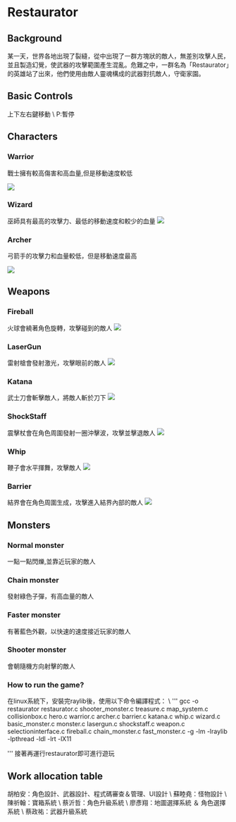 # Restaurator
## Background
某一天，世界各地出現了裂縫，從中出現了一群方塊狀的敵人，無差別攻擊人民，並且製造幻覺，使武器的攻擊範圍產生混亂。危難之中，一群名為「Restaurator」的英雄站了出來，他們使用由敵人靈魂構成的武器對抗敵人，守衛家園。

## Basic Controls
上下左右鍵移動 \\
P:暫停

## Characters

### Warrior
戰士擁有較高傷害和高血量,但是移動速度較低

![](resources/hero/warrior.png)

### Wizard
巫師具有最高的攻擊力、最低的移動速度和較少的血量
![](resources/hero/wizard.png)

### Archer
弓箭手的攻擊力和血量較低，但是移動速度最高

![](resources/hero/archer.png)

## Weapons

### Fireball
火球會繞著角色旋轉，攻擊碰到的敵人
![](resources/weapon/fireball.png)

### LaserGun
雷射槍會發射激光，攻擊眼前的敵人
![](resources/weapon/laser.png)

### Katana
武士刀會斬擊敵人，將敵人斬於刀下
![](resources/weapon/katana.png)

### ShockStaff
震擊杖會在角色周圍發射一圈沖擊波，攻擊並擊退敵人
![](resources/weapon/energyball.png)

### Whip
鞭子會水平揮舞，攻擊敵人
![](resources/weapon/whip.png)

### Barrier
結界會在角色周圍生成，攻擊進入結界內部的敵人
![](resources/weapon/barrier.png)

## Monsters

### Normal monster
一點一點閃爍,並靠近玩家的敵人

### Chain monster
發射綠色子彈，有高血量的敵人

### Faster monster
有著藍色外觀，以快速的速度接近玩家的敵人

### Shooter monster
會朝隨機方向射擊的敵人

### How to run the game?
在linux系統下，安裝完raylib後，使用以下命令編譯程式： \\
'''
gcc -o restaurator restaurator.c shooter_monster.c  treasure.c map_system.c collisionbox.c hero.c warrior.c archer.c barrier.c katana.c whip.c wizard.c basic_monster.c monster.c lasergun.c shockstaff.c weapon.c selectioninterface.c fireball.c chain_monster.c fast_monster.c -g -lm -lraylib -lpthread -ldl -lrt -lX11

'''
接著再運行restaurator即可進行遊玩

## Work allocation table
胡柏安：角色設計、武器設計、程式碼審查＆管理、UI設計 \\
蘇睦堯：怪物設計 \\
陳祈翰：寶箱系統 \\
蔡沂哲：角色升級系統 \\
廖彥翔：地圖選擇系統 ＆ 角色選擇系統 \\
蔡政祐：武器升級系統
